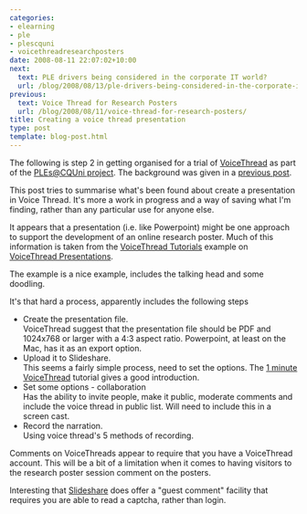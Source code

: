 ```yaml
---
categories:
- elearning
- ple
- plescquni
- voicethreadresearchposters
date: 2008-08-11 22:07:02+10:00
next:
  text: PLE drivers being considered in the corporate IT world?
  url: /blog/2008/08/13/ple-drivers-being-considered-in-the-corporate-it-world/
previous:
  text: Voice Thread for Research Posters
  url: /blog/2008/08/11/voice-thread-for-research-posters/
title: Creating a voice thread presentation
type: post
template: blog-post.html
---
```

The following is step 2 in getting organised for a trial of [VoiceThread](http://voicethread.com/) as part of the [PLEs@CQUni project](http://cddu.cqu.edu.au/index.php/PLEs%40CQUni). The background was given in a [previous post](http://cq-pan.cqu.edu.au/david-jones/blog/?p=197).

This post tries to summarise what's been found about create a presentation in Voice Thread. It's more a work in progress and a way of saving what I'm finding, rather than any particular use for anyone else.

It appears that a presentation (i.e. like Powerpoint) might be one approach to support the development of an online research poster. Much of this information is taken from the [VoiceThread Tutorials](http://voicethread.com/#c28) example on [VoiceThread Presentations](http://voicethread.com/#c28.b23349.i137777).

The example is a nice example, includes the talking head and some doodling.

It's that hard a process, apparently includes the following steps

- Create the presentation file.  
    VoiceThread suggest that the presentation file should be PDF and 1024x768 or larger with a 4:3 aspect ratio. Powerpoint, at least on the Mac, has it as an export option.
- Upload it to Slideshare.  
    This seems a fairly simple process, need to set the options. The [1 minute VoiceThread](http://voicethread.com/#c28.b8381.i61448) tutorial gives a good introduction.
- Set some options - collaboration  
    Has the ability to invite people, make it public, moderate comments and include the voice thread in public list. Will need to include this in a screen cast.
- Record the narration.  
    Using voice thread's 5 methods of recording.

Comments on VoiceThreads appear to require that you have a VoiceThread account. This will be a bit of a limitation when it comes to having visitors to the research poster session comment on the posters.

Interesting that [Slideshare](http://slideshare.net) does offer a "guest comment" facility that requires you are able to read a captcha, rather than login.